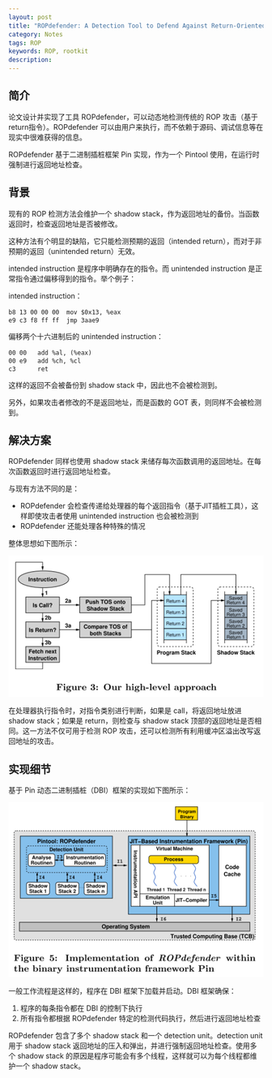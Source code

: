 ```yaml
---
layout: post
title: "ROPdefender: A Detection Tool to Defend Against Return-Oriented Programming Attacks"
category: Notes
tags: ROP
keywords: ROP, rootkit
description:
---
```



## 简介
论文设计并实现了工具 ROPdefender，可以动态地检测传统的 ROP 攻击（基于return指令）。ROPdefender 可以由用户来执行，而不依赖于源码、调试信息等在现实中很难获得的信息。

ROPdefender 基于二进制插桩框架 Pin 实现，作为一个 Pintool 使用，在运行时强制进行返回地址检查。


## 背景
现有的 ROP 检测方法会维护一个 shadow stack，作为返回地址的备份。当函数返回时，检查返回地址是否被修改。

这种方法有个明显的缺陷，它只能检测预期的返回（intended return），而对于非预期的返回（unintended return）无效。

intended instruction 是程序中明确存在的指令。而 unintended instruction 是正常指令通过偏移得到的指令。举个例子：

intended instruction：
```
b8 13 00 00 00  mov $0x13, %eax
e9 c3 f8 ff ff  jmp 3aae9
```
偏移两个十六进制后的 unintended instruction：
```
00 00   add %al, (%eax)
00 e9   add %ch, %cl
c3      ret
```

这样的返回不会被备份到 shadow stack 中，因此也不会被检测到。

另外，如果攻击者修改的不是返回地址，而是函数的 GOT 表，则同样不会被检测到。


## 解决方案
ROPdefender 同样也使用 shadow stack 来储存每次函数调用的返回地址。在每次函数返回时进行返回地址检查。

与现有方法不同的是：
- ROPdefender 会检查传递给处理器的每个返回指令（基于JIT插桩工具），这样即使攻击者使用 unintended instruction 也会被检测到
- ROPdefender 还能处理各种特殊的情况

整体思想如下图所示：

![](/post_pic/approach.png)

在处理器执行指令时，对指令类别进行判断，如果是 call，将返回地址放进 shadow stack；如果是 return，则检查与 shadow stack 顶部的返回地址是否相同。这一方法不仅可用于检测 ROP 攻击，还可以检测所有利用缓冲区溢出改写返回地址的攻击。


## 实现细节
基于 Pin 动态二进制插桩（DBI）框架的实现如下图所示：

![](/post_pic/implementation.png)

一般工作流程是这样的，程序在 DBI 框架下加载并启动。DBI 框架确保：
1. 程序的每条指令都在 DBI 的控制下执行
2. 所有指令都根据 ROPdefender 特定的检测代码执行，然后进行返回地址检查

ROPdefender 包含了多个 shadow stack 和一个 detection unit。detection unit 用于 shadow stack 返回地址的压入和弹出，并进行强制返回地址检查。使用多个 shadow stack 的原因是程序可能会有多个线程，这样就可以为每个线程都维护一个 shadow stack。
